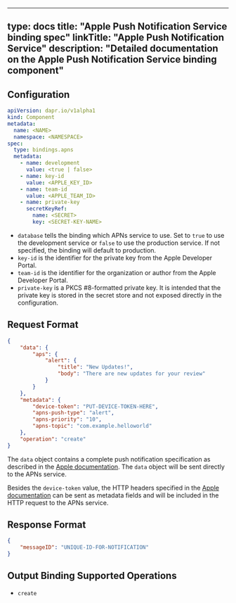 
---
type: docs
title: "Apple Push Notification Service binding spec"
linkTitle: "Apple Push Notification Service"
description: "Detailed documentation on the Apple Push Notification Service binding component"
---

## Configuration

```yaml
apiVersion: dapr.io/v1alpha1
kind: Component
metadata:
  name: <NAME>
  namespace: <NAMESPACE>
spec:
  type: bindings.apns
  metadata:
    - name: development
      value: <true | false>
    - name: key-id
      value: <APPLE_KEY_ID>
    - name: team-id
      value: <APPLE_TEAM_ID>
    - name: private-key
      secretKeyRef:
        name: <SECRET>
        key: <SECRET-KEY-NAME>
```

- `database` tells the binding which APNs service to use. Set to `true` to use the development service or `false` to use the production service. If not specified, the binding will default to production.
- `key-id` is the identifier for the private key from the Apple Developer Portal.
- `team-id` is the identifier for the organization or author from the Apple Developer Portal.
- `private-key` is a PKCS #8-formatted private key. It is intended that the private key is stored in the secret store and not exposed directly in the configuration.

## Request Format

```json
{
    "data": {
        "aps": {
            "alert": {
                "title": "New Updates!",
                "body": "There are new updates for your review"
            }
        }
    },
    "metadata": {
        "device-token": "PUT-DEVICE-TOKEN-HERE",
        "apns-push-type": "alert",
        "apns-priority": "10",
        "apns-topic": "com.example.helloworld"
    },
    "operation": "create"
}
```

The `data` object contains a complete push notification specification as described in the [Apple documentation](https://developer.apple.com/documentation/usernotifications/setting_up_a_remote_notification_server/generating_a_remote_notification). The `data` object will be sent directly to the APNs service.

Besides the `device-token` value, the HTTP headers specified in the [Apple documentation](https://developer.apple.com/documentation/usernotifications/setting_up_a_remote_notification_server/sending_notification_requests_to_apns) can be sent as metadata fields and will be included in the HTTP request to the APNs service.

## Response Format

```json
{
    "messageID": "UNIQUE-ID-FOR-NOTIFICATION"
}
```

## Output Binding Supported Operations

* `create`

